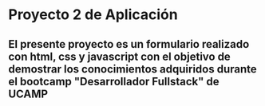 <h1>Proyecto 2 de Aplicación</h1>
<h2>El presente proyecto es un formulario realizado con html, css y javascript con el objetivo de demostrar los conocimientos adquiridos durante el bootcamp "Desarrollador Fullstack" de UCAMP</h2>